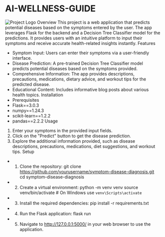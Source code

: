 # AI-WELLNESS-GUIDE
![Project Logo](assets/logo.png)
Overview
This project is a web application that predicts potential diseases based on the symptoms entered by the user. The app leverages Flask for the backend and a Decision Tree Classifier model for the predictions. It provides users with an intuitive platform to input their symptoms and receive accurate health-related insights instantly.
Features
- Symptom Input: Users can enter their symptoms via a user-friendly interface.
- Disease Prediction: A pre-trained Decision Tree Classifier model predicts potential diseases based on the symptoms provided.
- Comprehensive Information: The app provides descriptions, precautions, medications, dietary advice, and workout tips for the predicted disease.
- Educational Content: Includes informative blog posts about various health topics.
Installation
- Prerequisites
- Flask==3.0.3
- numpy==1.24.3
- scikit-learn==1.2.2
- pandas==2.2.2
Usage
1. Enter your symptoms in the provided input fields.
2. Click on the "Predict" button to get the disease prediction.
3. Explore the additional information provided, such as disease descriptions, precautions, medications, diet suggestions, and workout tips.
Setup
- 1. Clone the repository:
      git clone https://github.com/yourusername/symptom-disease-diagnosis.git
      cd symptom-disease-diagnosis
- 2. Create a virtual environment:
      python -m venv venv
      source venv/bin/activate  # On Windows use `venv\Scripts\activate`
- 3. Install the required dependencies:
      pip install -r requirements.txt
- 4. Run the Flask application:
      flask run
- 5. Navigate to http://127.0.0.1:5000/ in your web browser to use the application.
